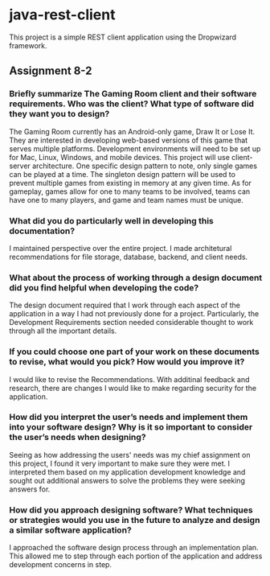 # java-rest-client
This project is a simple REST client application using the Dropwizard framework.

## Assignment 8-2 

### Briefly summarize The Gaming Room client and their software requirements. Who was the client? What type of software did they want you to design?

The Gaming Room currently has an Android-only game, Draw It or Lose It. They are interested in developing web-based versions of this game that serves multiple platforms. Development environments will need to be set up for Mac, Linux, Windows, and mobile devices. This project will use client-server architecture. One specific design pattern to note, only single games can be played at a time. The singleton design pattern will be used to prevent multiple games from existing in memory at any given time. As for gameplay, games allow for one to many teams to be involved, teams can have one to many players, and game and team names must be unique.
    
### What did you do particularly well in developing this documentation?

I maintained perspective over the entire project. I made architetural recommendations for file storage, database, backend, and client needs.

### What about the process of working through a design document did you find helpful when developing the code?

The design document required that I work through each aspect of the application in a way I had not previously done for a project. Particularly, the Development Requirements section needed considerable thought to work through all the important details.

### If you could choose one part of your work on these documents to revise, what would you pick? How would you improve it?

I would like to revise the Recommendations. With additinal feedback and research, there are changes I would like to make regarding security for the application.

### How did you interpret the user’s needs and implement them into your software design? Why is it so important to consider the user’s needs when designing?

Seeing as how addressing the users' needs was my chief assignment on this project, I found it very important to make sure they were met. I interpreted them based on my application development knowledge and sought out additional answers to solve the problems they were seeking answers for.

### How did you approach designing software? What techniques or strategies would you use in the future to analyze and design a similar software application?

I approached the software design process through an implementation plan. This allowed me to step through each portion of the application and address development concerns in step.